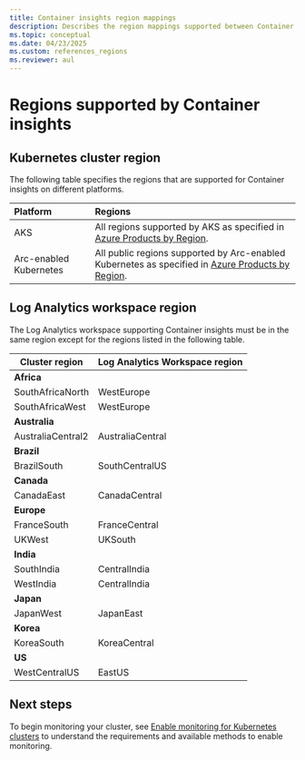 ```yaml
---
title: Container insights region mappings
description: Describes the region mappings supported between Container insights, Log Analytics Workspace, and custom metrics.
ms.topic: conceptual
ms.date: 04/23/2025
ms.custom: references_regions
ms.reviewer: aul
---
```


# Regions supported by Container insights

## Kubernetes cluster region
The following table specifies the regions that are supported for Container insights on different platforms.

| Platform | Regions |
|:---|:---|
| AKS | All regions supported by AKS as specified in [Azure Products by Region](https://azure.microsoft.com/explore/global-infrastructure/products-by-region/?products=kubernetes-service). | 
| Arc-enabled Kubernetes | All public regions supported by Arc-enabled Kubernetes as specified in [Azure Products by Region](https://azure.microsoft.com/explore/global-infrastructure/products-by-region/?products=azure-arc). |

## Log Analytics workspace region
The Log Analytics workspace supporting Container insights must be in the same region except for the regions listed in the following table. 


|**Cluster region** | **Log Analytics Workspace region** |
|-----------------------|------------------------------------|
|**Africa** | |
|SouthAfricaNorth |WestEurope |
|SouthAfricaWest |WestEurope |
|**Australia** | |
|AustraliaCentral2 |AustraliaCentral |
|**Brazil** | |
|BrazilSouth | SouthCentralUS |
|**Canada** ||
|CanadaEast |CanadaCentral |
|**Europe** | |
|FranceSouth |FranceCentral |
|UKWest |UKSouth |
|**India** | |
|SouthIndia |CentralIndia |
|WestIndia |CentralIndia |
|**Japan** | |
|JapanWest |JapanEast |
|**Korea** | |
|KoreaSouth |KoreaCentral |
|**US** | |
|WestCentralUS|EastUS |


## Next steps

To begin monitoring your cluster, see [Enable monitoring for Kubernetes clusters](kubernetes-monitoring-enable.md) to understand the requirements and available methods to enable monitoring.  
